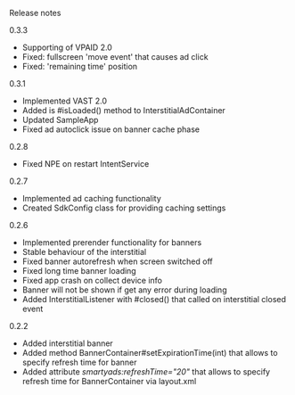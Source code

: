 Release notes

0.3.3
 * Supporting of VPAID 2.0
 * Fixed: fullscreen 'move event' that causes ad click
 * Fixed: 'remaining time' position

0.3.1
 * Implemented VAST 2.0
 * Added is #isLoaded() method to InterstitialAdContainer
 * Updated SampleApp
 * Fixed ad autoclick issue on banner cache phase

0.2.8
 * Fixed NPE on restart IntentService

0.2.7
 * Implemented ad caching functionality
 * Created SdkConfig class for providing caching settings

0.2.6
 * Implemented prerender functionality for banners
 * Stable behaviour of the interstitial
 * Fixed banner autorefresh when screen switched off
 * Fixed long time banner loading
 * Fixed app crash on collect device info
 * Banner will not be shown if get any error during loading
 * Added InterstitialListener with #closed() that called on interstitial closed event

0.2.2
 * Added interstitial banner
 * Added method BannerContainer#setExpirationTime(int) that allows to specify refresh time for banner
 * Added attribute _smartyads:refreshTime="20"_ that allows to specify refresh time for BannerContainer via layout.xml